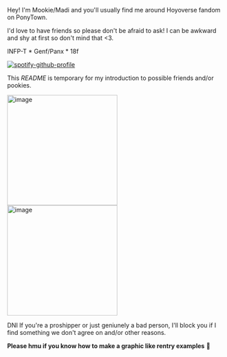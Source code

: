 Hey! I'm Mookie/Madi and you'll usually find me around Hoyoverse fandom on PonyTown.

I'd love to have friends so please don't be afraid to ask! I can be awkward and shy at first so don't mind that <3.

INFP-T * Genf/Panx * 18f

[![spotify-github-profile](https://spotify-github-profile.kittinanx.com/api/view?uid=31ts7iv6yt53whgxdprzrnl2dw7q&cover_image=true&theme=natemoo-re&show_offline=true&background_color=121212&interchange=true&bar_color=ffffff&bar_color_cover=false)](https://github.com/kittinan/spotify-github-profile)

This *README* is temporary for my introduction to possible friends and/or pookies.

<img width="256" height="256" alt="image" src="https://github.com/user-attachments/assets/166c585f-bb6f-451e-aa2f-c5e3efe2616e" />
<img width="256" height="256" alt="image" src="https://github.com/user-attachments/assets/8c5c7eae-0717-49e6-be85-27be4d751e9e" />

DNI If you're a proshipper or just geniunely a bad person, I'll block you if I find something we don't agree on and/or other reasons.

**Please hmu if you know how to make a graphic like rentry examples** :pray:
